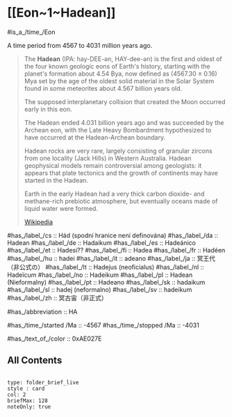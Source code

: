 # [[Eon~1~Hadean]] 

#is_a_/time_/Eon

A time period from 4567 to 4031 million years ago.

> The **Hadean** (IPA:  hay-DEE-ən, HAY-dee-ən) is the first and oldest of the four known  geologic eons of Earth's history, starting with the planet's formation about 4.54 Bya, now defined as (4567.30 ± 0.16) Mya set by the age of the oldest solid material in the Solar System found in some meteorites about 4.567 billion years old. 
> 
> The supposed interplanetary collision that created the Moon occurred early in this eon. 
> 
> The Hadean ended 4.031 billion years ago and was succeeded by the Archean eon, with the Late Heavy Bombardment hypothesized to have occurred at the Hadean-Archean boundary.
>
> Hadean rocks are very rare, largely consisting of granular zircons from one locality (Jack Hills) in Western Australia. Hadean geophysical models remain controversial among geologists: it appears that plate tectonics and the growth of continents may have started in the Hadean. 
> 
> Earth in the early Hadean had a very thick carbon dioxide- and methane-rich prebiotic atmosphere, but eventually oceans made of liquid water were formed.
>
> [Wikipedia](https://en.wikipedia.org/wiki/Hadean)

#has_/label_/cs  :: Hád (spodní hranice není definována)
#has_/label_/da  :: Hadean
#has_/label_/de  :: Hadaikum
#has_/label_/es  :: Hadeánico
#has_/label_/et  :: Hadesi??
#has_/label_/fi  :: Hadea
#has_/label_/fr  :: Hadéen
#has_/label_/hu  :: hadei
#has_/label_/it  :: adeano
#has_/label_/ja  :: 冥王代（非公式の）
#has_/label_/lt  :: Hadejus (neoficialus)
#has_/label_/nl  :: Hadeïcum
#has_/label_/no  :: Hadeikum
#has_/label_/pl  :: Hadean (Nieformalny)
#has_/label_/pt  :: Hadeano
#has_/label_/sk  :: hadaikum
#has_/label_/sl  :: hadej (neformalno)
#has_/label_/sv  :: hadeikum
#has_/label_/zh  :: 冥古宙（非正式）

#has_/abbreviation :: HA

#has_/time_/started /Ma :: -4567
#has_/time_/stopped /Ma :: -4031 

#has_/text_of_/color :: 0xAE027E

## All Contents

```folderv
```

```ccard
type: folder_brief_live
style : card
col: 2
briefMax: 128
noteOnly: true
```



